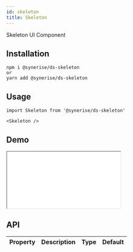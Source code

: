 ```yaml
---
id: skeleton
title: Skeleton
---
```


Skeleton UI Component

## Installation
```
npm i @synerise/ds-skeleton
or
yarn add @synerise/ds-skeleton
```

## Usage
```
import Skeleton from '@synerise/ds-skeleton'

<Skeleton />

```

## Demo

<iframe src="/storybook-static/iframe.html?id=components-skeleton--default"></iframe>

## API

| Property | Description | Type | Default |
| --- | --- | --- | --- |
